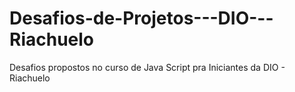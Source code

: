 # Desafios-de-Projetos---DIO---Riachuelo
Desafios propostos no curso de Java Script pra Iniciantes da DIO - Riachuelo
